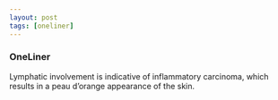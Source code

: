 ```yaml
---
layout: post
tags: [oneliner]
---
```



### OneLiner

Lymphatic involvement is indicative of inflammatory carcinoma, which results in a peau d’orange appearance of the skin.
